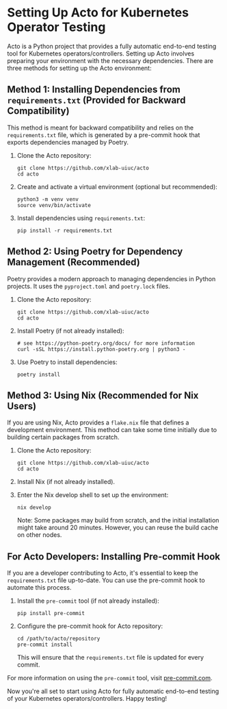 # Setting Up Acto for Kubernetes Operator Testing

Acto is a Python project that provides a fully automatic end-to-end testing tool for Kubernetes operators/controllers. Setting up Acto involves preparing your environment with the necessary dependencies. There are three methods for setting up the Acto environment:

## Method 1: Installing Dependencies from `requirements.txt` (Provided for Backward Compatibility)

This method is meant for backward compatibility and relies on the `requirements.txt` file, which is generated by a pre-commit hook that exports dependencies managed by Poetry.

1. Clone the Acto repository:
   ```
   git clone https://github.com/xlab-uiuc/acto
   cd acto
   ```

2. Create and activate a virtual environment (optional but recommended):
   ```
   python3 -m venv venv
   source venv/bin/activate
   ```

3. Install dependencies using `requirements.txt`:
   ```
   pip install -r requirements.txt
   ```

## Method 2: Using Poetry for Dependency Management (Recommended)

Poetry provides a modern approach to managing dependencies in Python projects. It uses the `pyproject.toml` and `poetry.lock` files.

1. Clone the Acto repository:
   ```
   git clone https://github.com/xlab-uiuc/acto
   cd acto
   ```

2. Install Poetry (if not already installed):
   ```
   # see https://python-poetry.org/docs/ for more information
   curl -sSL https://install.python-poetry.org | python3 -
   ```

3. Use Poetry to install dependencies:
   ```
   poetry install
   ```

## Method 3: Using Nix (Recommended for Nix Users)

If you are using Nix, Acto provides a `flake.nix` file that defines a development environment. This method can take some time initially due to building certain packages from scratch.

1. Clone the Acto repository:
   ```
   git clone https://github.com/xlab-uiuc/acto
   cd acto
   ```

2. Install Nix (if not already installed).

3. Enter the Nix develop shell to set up the environment:
   ```
   nix develop
   ```

   Note: Some packages may build from scratch, and the initial installation might take around 20 minutes. However, you can reuse the build cache on other nodes.

## For Acto Developers: Installing Pre-commit Hook

If you are a developer contributing to Acto, it's essential to keep the `requirements.txt` file up-to-date. You can use the pre-commit hook to automate this process.

1. Install the `pre-commit` tool (if not already installed):
   ```
   pip install pre-commit
   ```

2. Configure the pre-commit hook for Acto repository:
   ```
   cd /path/to/acto/repository
   pre-commit install
   ```

   This will ensure that the `requirements.txt` file is updated for every commit.

For more information on using the `pre-commit` tool, visit [pre-commit.com](https://pre-commit.com).

Now you're all set to start using Acto for fully automatic end-to-end testing of your Kubernetes operators/controllers. Happy testing!
